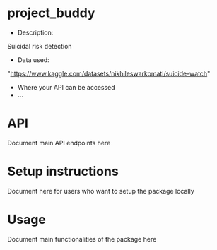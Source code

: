 # project_buddy

- Description:

Suicidal risk detection

- Data used:

"https://www.kaggle.com/datasets/nikhileswarkomati/suicide-watch"

- Where your API can be accessed
- ...

# API
Document main API endpoints here

# Setup instructions
Document here for users who want to setup the package locally

# Usage
Document main functionalities of the package here
